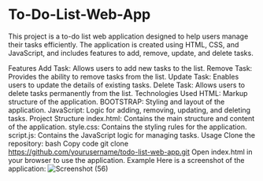 # To-Do-List-Web-App

This project is a to-do list web application designed to help users manage their tasks efficiently. The application is created using HTML, CSS, and JavaScript, and includes features to add, remove, update, and delete tasks.

Features
Add Task: Allows users to add new tasks to the list.
Remove Task: Provides the ability to remove tasks from the list.
Update Task: Enables users to update the details of existing tasks.
Delete Task: Allows users to delete tasks permanently from the list.
Technologies Used
HTML: Markup structure of the application.
BOOTSTRAP: Styling and layout of the application.
JavaScript: Logic for adding, removing, updating, and deleting tasks.
Project Structure
index.html: Contains the main structure and content of the application.
style.css: Contains the styling rules for the application.
script.js: Contains the JavaScript logic for managing tasks.
Usage
Clone the repository:
bash
Copy code
git clone https://github.com/yourusername/todo-list-web-app.git
Open index.html in your browser to use the application.
Example
Here is a screenshot of the application:
![Screenshot (56)](https://github.com/user-attachments/assets/f861263a-49b5-4553-9609-7339ebce91eb)
